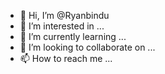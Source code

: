 - 👋 Hi, I’m @Ryanbindu
- 👀 I’m interested in ...
- 🌱 I’m currently learning ...
- 💞️ I’m looking to collaborate on ...
- 📫 How to reach me ...

<!---
Ryanbindu/Ryanbindu is a ✨ special ✨ repository because its `README.md` (this file) appears on your GitHub profile.
You can click the Preview link to take a look at your changes.
--->
